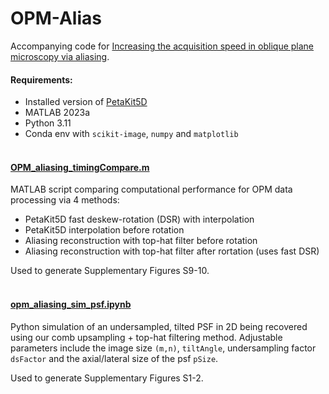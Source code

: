 # OPM-Alias

Accompanying code for [Increasing the acquisition speed in oblique plane microscopy via aliasing](https://www.biorxiv.org/content/10.1101/2024.12.25.630337v1.full). 



#### Requirements:
- Installed version of [PetaKit5D](https://github.com/abcucberkeley/PetaKit5D)
- MATLAB 2023a
- Python 3.11
- Conda env with `scikit-image`, `numpy` and `matplotlib`
<br><br>
#### [OPM_aliasing_timingCompare.m](https://github.com/AdvancedImagingUTSW/OPM-Alias/blob/main/OPM_aliasing_timingCompare.m)

MATLAB script comparing computational performance for OPM data processing via 4 methods:
- PetaKit5D fast deskew-rotation (DSR) with interpolation
- PetaKit5D interpolation before rotation
- Aliasing reconstruction with top-hat filter before rotation
- Aliasing reconstruction with top-hat filter after rortation (uses fast DSR)

Used to generate Supplementary Figures S9-10.
<br><br>
#### [opm_aliasing_sim_psf.ipynb](https://github.com/AdvancedImagingUTSW/OPM-Alias/blob/main/opm_aliasing_sim_psf.ipynb)

Python simulation of an undersampled, tilted PSF in 2D being recovered using our comb upsampling + top-hat filtering method. Adjustable parameters include the image size `(m,n)`, `tiltAngle`, undersampling factor `dsFactor` and the axial/lateral size of the psf `pSize`.

Used to generate Supplementary Figures S1-2.
